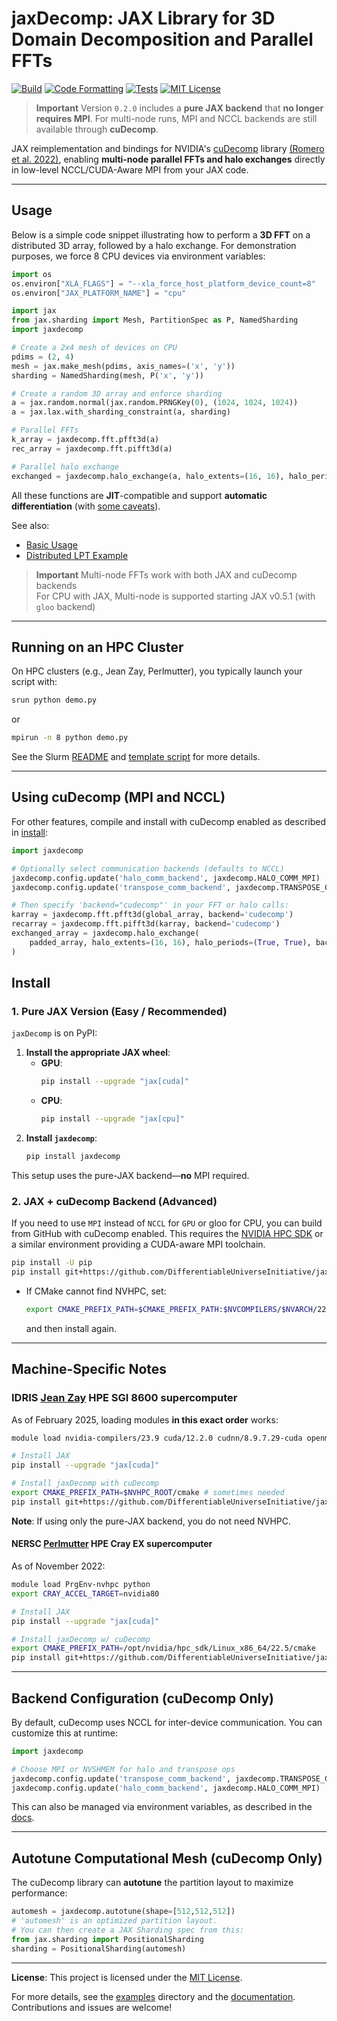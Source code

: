 
# jaxDecomp: JAX Library for 3D Domain Decomposition and Parallel FFTs

[![Build](https://github.com/DifferentiableUniverseInitiative/jaxDecomp/actions/workflows/github-deploy.yml/badge.svg)](https://github.com/DifferentiableUniverseInitiative/jaxDecomp/actions/workflows/github-deploy.yml)
[![Code Formatting](https://github.com/DifferentiableUniverseInitiative/jaxDecomp/actions/workflows/formatting.yml/badge.svg)](https://github.com/DifferentiableUniverseInitiative/jaxDecomp/actions/workflows/formatting.yml)
[![Tests](https://github.com/DifferentiableUniverseInitiative/jaxDecomp/actions/workflows/tests.yml/badge.svg)](https://github.com/DifferentiableUniverseInitiative/jaxDecomp/actions/workflows/tests.yml)
[![MIT License](https://img.shields.io/badge/License-MIT-yellow.svg)](https://opensource.org/licenses/MIT)

> **Important**
> Version `0.2.0` includes a **pure JAX backend** that **no longer requires MPI**. For multi-node runs, MPI and NCCL backends are still available through **cuDecomp**.

JAX reimplementation and bindings for NVIDIA's [cuDecomp](https://nvidia.github.io/cuDecomp/index.html) library [(Romero et al. 2022)](https://dl.acm.org/doi/abs/10.1145/3539781.3539797), enabling **multi-node parallel FFTs and halo exchanges** directly in low-level NCCL/CUDA-Aware MPI from your JAX code.

---

## Usage

Below is a simple code snippet illustrating how to perform a **3D FFT** on a distributed 3D array, followed by a halo exchange. For demonstration purposes, we force 8 CPU devices via environment variables:

```python
import os
os.environ["XLA_FLAGS"] = "--xla_force_host_platform_device_count=8"
os.environ["JAX_PLATFORM_NAME"] = "cpu"

import jax
from jax.sharding import Mesh, PartitionSpec as P, NamedSharding
import jaxdecomp

# Create a 2x4 mesh of devices on CPU
pdims = (2, 4)
mesh = jax.make_mesh(pdims, axis_names=('x', 'y'))
sharding = NamedSharding(mesh, P('x', 'y'))

# Create a random 3D array and enforce sharding
a = jax.random.normal(jax.random.PRNGKey(0), (1024, 1024, 1024))
a = jax.lax.with_sharding_constraint(a, sharding)

# Parallel FFTs
k_array = jaxdecomp.fft.pfft3d(a)
rec_array = jaxdecomp.fft.pifft3d(a)

# Parallel halo exchange
exchanged = jaxdecomp.halo_exchange(a, halo_extents=(16, 16), halo_periods=(True, True))
```

All these functions are **JIT**-compatible and support **automatic differentiation** (with [some caveats](docs/06-caveats.md)).

See also:
- [Basic Usage](docs/01-basic_usage.md)
- [Distributed LPT Example](examples/lpt_nbody_demo.py)

> **Important**
> Multi-node FFTs work with both JAX and cuDecomp backends\
> For CPU with JAX, Multi-node is supported starting JAX v0.5.1 (with `gloo` backend)

---

## Running on an HPC Cluster

On HPC clusters (e.g., Jean Zay, Perlmutter), you typically launch your script with:
```bash
srun python demo.py
```
or
```bash
mpirun -n 8 python demo.py
```

See the Slurm [README](slurms/README.md) and [template script](slurms/template.slurm) for more details.


---

## Using cuDecomp (MPI and NCCL)

For other features, compile and install with cuDecomp enabled as described in [install](#2-jax--cudecomp-backend-advanced):

```python
import jaxdecomp

# Optionally select communication backends (defaults to NCCL)
jaxdecomp.config.update('halo_comm_backend', jaxdecomp.HALO_COMM_MPI)
jaxdecomp.config.update('transpose_comm_backend', jaxdecomp.TRANSPOSE_COMM_MPI_A2A)

# Then specify 'backend="cudecomp"' in your FFT or halo calls:
karray = jaxdecomp.fft.pfft3d(global_array, backend='cudecomp')
recarray = jaxdecomp.fft.pifft3d(karray, backend='cudecomp')
exchanged_array = jaxdecomp.halo_exchange(
    padded_array, halo_extents=(16, 16), halo_periods=(True, True), backend='cudecomp'
)
```

## Install

### 1. Pure JAX Version (Easy / Recommended)

`jaxDecomp` is on PyPI:

1. **Install the appropriate JAX wheel**:
   - **GPU**:
     ```bash
     pip install --upgrade "jax[cuda]"
     ```
   - **CPU**:
     ```bash
     pip install --upgrade "jax[cpu]"
     ```
2. **Install `jaxdecomp`**:
   ```bash
   pip install jaxdecomp
   ```

This setup uses the pure-JAX backend—**no** MPI required.

### 2. JAX + cuDecomp Backend (Advanced)

If you need to use `MPI` instead of `NCCL` for `GPU` or gloo for CPU, you can build from GitHub with cuDecomp enabled. This requires the [NVIDIA HPC SDK](https://developer.nvidia.com/hpc-sdk) or a similar environment providing a CUDA-aware MPI toolchain.

```bash
pip install -U pip
pip install git+https://github.com/DifferentiableUniverseInitiative/jaxDecomp -Ccmake.define.JD_CUDECOMP_BACKEND=ON
```

- If CMake cannot find NVHPC, set:
  ```bash
  export CMAKE_PREFIX_PATH=$CMAKE_PREFIX_PATH:$NVCOMPILERS/$NVARCH/22.9/cmake
  ```
  and then install again.

---

## Machine-Specific Notes

### IDRIS [Jean Zay](http://www.idris.fr/eng/jean-zay/cpu/jean-zay-cpu-hw-eng.html) HPE SGI 8600 supercomputer


As of February 2025, loading modules **in this exact order** works:

```bash
module load nvidia-compilers/23.9 cuda/12.2.0 cudnn/8.9.7.29-cuda openmpi/4.1.5-cuda nccl/2.18.5-1-cuda cmake

# Install JAX
pip install --upgrade "jax[cuda]"

# Install jaxDecomp with cuDecomp
export CMAKE_PREFIX_PATH=$NVHPC_ROOT/cmake # sometimes needed
pip install git+https://github.com/DifferentiableUniverseInitiative/jaxDecomp -Ccmake.define.JD_CUDECOMP_BACKEND=ON
```

**Note**: If using only the pure-JAX backend, you do not need NVHPC.

#### NERSC [Perlmutter](https://docs.nersc.gov/systems/perlmutter/architecture/) HPE Cray EX supercomputer

As of November 2022:

```bash
module load PrgEnv-nvhpc python
export CRAY_ACCEL_TARGET=nvidia80

# Install JAX
pip install --upgrade "jax[cuda]"

# Install jaxDecomp w/ cuDecomp
export CMAKE_PREFIX_PATH=/opt/nvidia/hpc_sdk/Linux_x86_64/22.5/cmake
pip install git+https://github.com/DifferentiableUniverseInitiative/jaxDecomp -CCmake.define.JD_CUDECOMP_BACKEND=ON
```

---

## Backend Configuration (cuDecomp Only)

By default, cuDecomp uses NCCL for inter-device communication. You can customize this at runtime:

```python
import jaxdecomp

# Choose MPI or NVSHMEM for halo and transpose ops
jaxdecomp.config.update('transpose_comm_backend', jaxdecomp.TRANSPOSE_COMM_MPI_A2A)
jaxdecomp.config.update('halo_comm_backend', jaxdecomp.HALO_COMM_MPI)
```

This can also be managed via environment variables, as described in the [docs](https://github.com/DifferentiableUniverseInitiative/jaxDecomp/tree/main/docs).

---

## Autotune Computational Mesh (cuDecomp Only)

The cuDecomp library can **autotune** the partition layout to maximize performance:

```python
automesh = jaxdecomp.autotune(shape=[512,512,512])
# 'automesh' is an optimized partition layout.
# You can then create a JAX Sharding spec from this:
from jax.sharding import PositionalSharding
sharding = PositionalSharding(automesh)
```

---

**License**: This project is licensed under the [MIT License](https://opensource.org/licenses/MIT).

For more details, see the [examples](examples/) directory and the [documentation](docs/). Contributions and issues are welcome!
